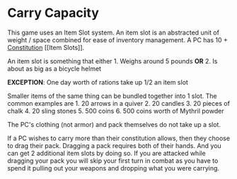 # Carry Capacity

This game uses an Item Slot system. An item slot is an abstracted unit of weight / space combined for ease of inventory management. A PC has 10 + [Constitution](../Chosen%20Statistics/Constitution.md) [[Item Slots]]. 

An item slot is something that either 
	1. Weighs around 5 pounds **OR** 
	2. Is about as big as a bicycle helmet 

**EXCEPTION**: One day worth of rations take up 1/2 an item slot

Smaller items of the same thing can be bundled together into 1 slot. The common examples are
	1. 20 arrows in a quiver
	2. 20 candles
	3. 20 pieces of chalk
	4. 20 sling stones
	5. 500 coins
	6. 500 coins worth of Mythril powder

The PC's clothing (not armor) and pack themselves do not take up a slot.

If a PC wishes to carry more than their constitution allows, then they choose to drag their pack. Dragging a pack requires both of their hands. And you can get 2 additional item slots by doing so. If you are attacked while dragging your pack you will skip your first turn in combat as you have to spend it pulling out your weapons and dropping what you were carrying.